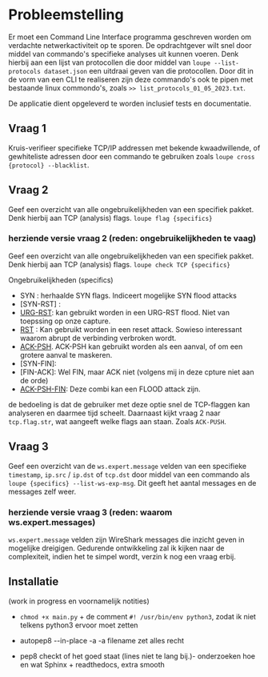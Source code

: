 <!--
Author: Mark Westerweel
Student number : 500836508
 -->

# Probleemstelling

Er moet een Command Line Interface programma geschreven worden om verdachte netwerkactiviteit op te sporen. De opdrachtgever wilt snel door middel van commando's specifieke analyses uit kunnen voeren. Denk hierbij aan een lijst van protocollen die door middel van `loupe --list-protocols dataset.json` een uitdraai geven van die protocollen. Door dit in de vorm van een CLI te realiseren zijn deze commando's ook te pipen met bestaande linux commondo's, zoals `>> list_protocols_01_05_2023.txt`.

De applicatie dient opgeleverd te worden inclusief tests en documentatie.

## Vraag 1

Kruis-verifieer specifieke TCP/IP addressen met bekende kwaadwillende, of gewhiteliste adressen door een commando te gebruiken zoals `loupe cross {protocol} --blacklist`.

## Vraag 2

Geef een overzicht van alle ongebruikelijkheden van een specifiek pakket. Denk hierbij aan TCP (analysis) flags. `loupe flag {specifics}`

### herziende versie vraag 2 (reden: ongebruikelijkheden te vaag)

Geef een overzicht van alle ongebruikelijkheden van een specifiek pakket. Denk hierbij aan TCP (analysis) flags. `loupe check TCP {specifics}`

Ongebruikelijkheden (specifics)

- SYN : herhaalde SYN flags. Indiceert mogelijke SYN flood attacks
- [SYN-RST] :
- [URG-RST](https://kb.mazebolt.com/wp-content/uploads/2018/11/Screenshot-from-2018-11-04-14-21-50.png): kan gebruikt worden in een URG-RST flood. Niet van toepssing op onze capture.
- [RST](https://robertheaton.com/2020/04/27/how-does-a-tcp-reset-attack-work/) : Kan gebruikt worden in een reset attack. Sowieso interessant waarom abrupt de verbinding verbroken wordt.
- [ACK-PSH](https://kb.mazebolt.com/knowledgebase/ack-psh-flood/). ACK-PSH kan gebruikt worden als een aanval, of om een grotere aanval te maskeren.
- [SYN-FIN]:
- [FIN-ACK]: Wel FIN, maar ACK niet (volgens mij in deze cpture niet aan de orde)
- [ACK-PSH-FIN](https://kb.mazebolt.com/knowledgebase/ack-psh-fin-flood/): Deze combi kan een FLOOD attack zijn.

de bedoeling is dat de gebruiker met deze optie snel de TCP-flaggen kan analyseren en daarmee tijd scheelt. Daarnaast kijkt vraag 2 naar `tcp.flag.str`, wat aangeeft welke flags aan staan. Zoals `ACK-PUSH`.

## Vraag 3

Geef een overzicht van de `ws.expert.message` velden van een specifieke `timestamp`, `ip.src` / `ip.dst` of `tcp.dst` door middel van een commando als `loupe {specifics} --list-ws-exp-msg`. Dit geeft het aantal messages en de messages zelf weer.

### herziende versie vraag 3 (reden: waarom ws.expert.messages)

`ws.expert.message` velden zijn WireShark messages die inzicht geven in mogelijke dreigigen. Gedurende ontwikkeling zal ik kijken naar de complexiteit, indien het te simpel wordt, verzin k nog een vraag erbij.

## Installatie

(work in progress en voornamelijk notities)

- `chmod +x main.py` + de comment `#! /usr/bin/env python3`, zodat ik niet telkens python3 ervoor moet zetten

- autopep8 --in-place -a -a filename zet alles recht
- pep8 checkt of het goed staat (lines niet te lang bij.)- onderzoeken hoe en wat Sphinx + readthedocs, extra smooth
